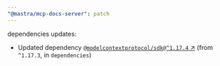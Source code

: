 ```yaml
---
"@mastra/mcp-docs-server": patch
---
```

dependencies updates:
  - Updated dependency [`@modelcontextprotocol/sdk@^1.17.4` ↗︎](https://www.npmjs.com/package/@modelcontextprotocol/sdk/v/1.17.4) (from `^1.17.3`, in `dependencies`)
